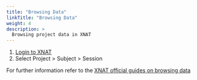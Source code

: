 ```yaml
---
title: "Browsing Data"
linkTitle: "Browsing Data"
weight: 4
description: >
  Browsing project data in XNAT
---
```


1. [Login to XNAT](/docs/user-guides/login-to-xnat)
2. Select Project > Subject > Session 

For further information refer to the [XNAT official guides on browsing data](https://wiki.xnat.org/documentation/how-to-use-xnat/using-the-standard-search/browsing-data-types
)